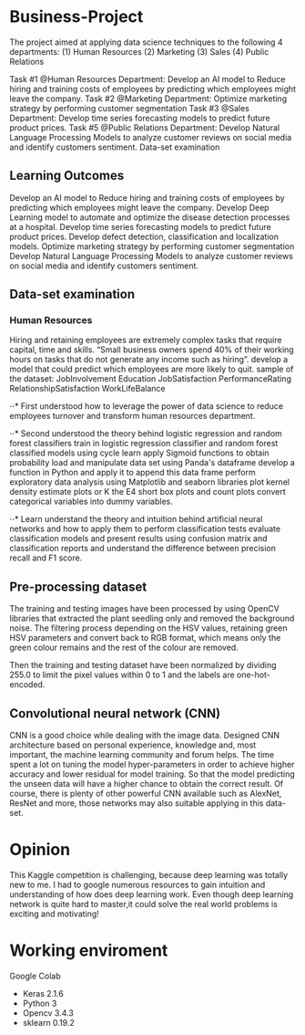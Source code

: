 # Business-Project

The project aimed at applying data science techniques to the following 4 departments: 
(1) Human Resources
(2) Marketing
(3) Sales
(4) Public Relations

Task #1 @Human Resources Department: Develop an AI model to Reduce hiring and training costs of employees by predicting which employees might leave the company.
Task #2 @Marketing Department: Optimize marketing strategy by performing customer segmentation
Task #3 @Sales Department: Develop time series forecasting models to predict future product prices.
Task #5 @Public Relations Department: Develop Natural Language Processing Models to analyze customer reviews on social media and identify customers sentiment.
Data-set examination

## Learning Outcomes
Develop an AI model to Reduce hiring and training costs of employees by predicting which employees might leave the company.
Develop Deep Learning model to automate and optimize the disease detection processes at a hospital.
Develop time series forecasting models to predict future product prices.
Develop defect detection, classification and localization models.
Optimize marketing strategy by performing customer segmentation
Develop Natural Language Processing Models to analyze customer reviews on social media and identify customers sentiment.

## Data-set examination

### Human Resources

Hiring and retaining employees are extremely complex tasks that require capital, time and skills.
“Small business owners spend 40% of their working hours on tasks that do not generate any income such as hiring”.
develop a model that could predict which employees are more likely to quit. 
sample of the dataset: 
JobInvolvement
Education
JobSatisfaction
PerformanceRating
RelationshipSatisfaction
WorkLifeBalance

⋅⋅* First understood how to leverage the power of data science to reduce employees turnover and transform human resources department.

⋅⋅* Second understood the theory behind logistic regression and random forest classifiers train in logistic regression classifier
and random forest classified models using cycle learn apply Sigmoid functions to obtain probability load and manipulate data set
using Panda's dataframe develop a function in Python and apply it to append this data frame perform exploratory data analysis using Matplotlib and seaborn 
libraries plot kernel density estimate plots or K the E4 short box plots and count plots convert categorical variables into dummy variables.

⋅⋅* Learn understand the theory and intuition behind artificial neural networks and how to apply them to
perform classification tests evaluate classification models and present results using confusion matrix
and classification reports and understand the difference between precision recall and F1 score.

## Pre-processing dataset
The training and testing images have been processed by using OpenCV libraries that extracted the plant seedling only and removed the background noise. The filtering process depending on the HSV values, retaining green HSV parameters and convert back to RGB format, which means only the green colour remains and the rest of the colour are removed.

Then the training and testing dataset have been normalized by dividing 255.0 to limit the pixel values within 0 to 1 and the labels are one-hot-encoded.

## Convolutional neural network (CNN)
CNN is a good choice while dealing with the image data. Designed CNN architecture based on personal experience, knowledge and, most important, the machine learning community and forum helps. The time spent a lot on tuning the model hyper-parameters in order to achieve higher accuracy and lower residual for model training. So that the model predicting the unseen data will have a higher chance to obtain the correct result. Of course, there is plenty of other powerful CNN available such as AlexNet, ResNet and more, those networks may also suitable applying in this data-set.

# Opinion
This Kaggle competition is challenging, because deep learning was totally new to me. I had to google numerous resources to gain intuition and understanding of how does deep learning work. Even though deep learning network is quite hard to master,it could solve the real world problems is exciting and motivating!

# Working enviroment
Google Colab
  - Keras 2.1.6
  - Python 3
  - Opencv 3.4.3
  - sklearn 0.19.2

